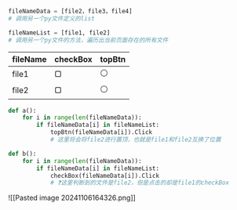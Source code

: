 
```python
fileNameData = [file2，file3，file4]
# 调用另一个py文件定义的list

fileNameList = [file1, file2]
# 调用另一个py文件的方法，遍历出当前页面存在的所有文件
```

| fileName | checkBox | topBtn |
| -------- | -------- | ------ |
| file1    | ▢        | ⚪      |
| file2    | ▢        | ⚪      |

```python
def a():
	for i in range(len(fileNameData)):
		if fileNameData[i] in fileNameList:
			topBtn(fileNameData[i]).Click
			# 这里将会将file2进行置顶，也就是file1和file2互换了位置
```

```python
def b():
	for i in range(len(fileNameData)):
		if fileNameData[i] in fileNameList:
			checkBox(fileNameData[i]).Click
			# ❓这里判断到的文件是file2，但是点击的却是file1的checkBox
```


![[Pasted image 20241106164326.png]]
